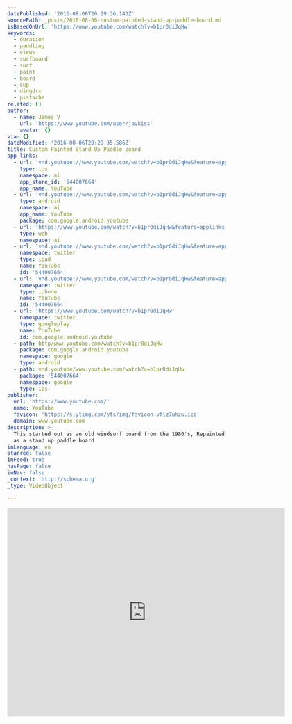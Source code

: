 ```yaml
---
datePublished: '2016-08-06T20:29:36.143Z'
sourcePath: _posts/2016-08-06-custom-painted-stand-up-paddle-board.md
isBasedOnUrl: 'https://www.youtube.com/watch?v=b1pr0diJqHw'
keywords:
  - duration
  - paddling
  - views
  - surfboard
  - surf
  - paint
  - board
  - sup
  - dingdrx
  - pistache
related: []
author:
  - name: James V
    url: 'https://www.youtube.com/user/javkiss'
    avatar: {}
via: {}
dateModified: '2016-08-06T20:29:35.586Z'
title: Custom Painted Stand Up Paddle board
app_links:
  - url: 'vnd.youtube://www.youtube.com/watch?v=b1pr0diJqHw&feature=applinks'
    type: ios
    namespace: ai
    app_store_id: '544007664'
    app_name: YouTube
  - url: 'vnd.youtube://www.youtube.com/watch?v=b1pr0diJqHw&feature=applinks'
    type: android
    namespace: ai
    app_name: YouTube
    package: com.google.android.youtube
  - url: 'https://www.youtube.com/watch?v=b1pr0diJqHw&feature=applinks'
    type: web
    namespace: ai
  - url: 'vnd.youtube://www.youtube.com/watch?v=b1pr0diJqHw&feature=applinks'
    namespace: twitter
    type: ipad
    name: YouTube
    id: '544007664'
  - url: 'vnd.youtube://www.youtube.com/watch?v=b1pr0diJqHw&feature=applinks'
    namespace: twitter
    type: iphone
    name: YouTube
    id: '544007664'
  - url: 'https://www.youtube.com/watch?v=b1pr0diJqHw'
    namespace: twitter
    type: googleplay
    name: YouTube
    id: com.google.android.youtube
  - path: http/www.youtube.com/watch?v=b1pr0diJqHw
    package: com.google.android.youtube
    namespace: google
    type: android
  - path: vnd.youtube/www.youtube.com/watch?v=b1pr0diJqHw
    package: '544007664'
    namespace: google
    type: ios
publisher:
  url: 'https://www.youtube.com/'
  name: YouTube
  favicon: 'https://s.ytimg.com/yts/img/favicon-vflz7uhzw.ico'
  domain: www.youtube.com
description: >-
  This started out as an old windsurf board from the 1980's, Repainted it to use
  as a stand up paddle board
inLanguage: en
starred: false
inFeed: true
hasPage: false
inNav: false
_context: 'http://schema.org'
_type: VideoObject

---
```

<iframe src="https://cdn.embedly.com/widgets/media.html?src=https%3A%2F%2Fwww.youtube.com%2Fembed%2Fb1pr0diJqHw%3Ffeature%3Doembed&amp;url=http%3A%2F%2Fwww.youtube.com%2Fwatch%3Fv%3Db1pr0diJqHw&amp;image=https%3A%2F%2Fi.ytimg.com%2Fvi%2Fb1pr0diJqHw%2Fhqdefault.jpg&amp;key=b7d04c9b404c499eba89ee7072e1c4f7&amp;type=text%2Fhtml&amp;schema=youtube" width="640" height="480" scrolling="no" frameborder="0" allowfullscreen="" style=""></iframe>